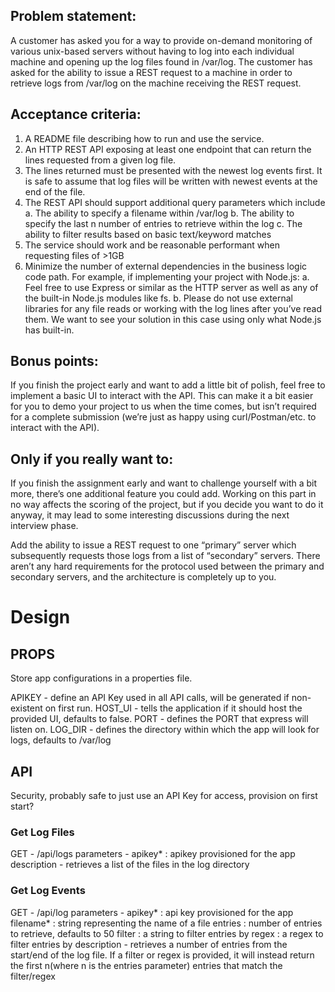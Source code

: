 ## Problem statement:

A customer has asked you for a way to provide on-demand monitoring of various unix-based
servers without having to log into each individual machine and opening up the log files found in
/var/log. The customer has asked for the ability to issue a REST request to a machine in order
to retrieve logs from /var/log on the machine receiving the REST request.

## Acceptance criteria:
1. A README file describing how to run and use the service.
2. An HTTP REST API exposing at least one endpoint that can return the lines requested
   from a given log file.
3. The lines returned must be presented with the newest log events first. It is safe to
   assume that log files will be written with newest events at the end of the file.
4. The REST API should support additional query parameters which include
   a. The ability to specify a filename within /var/log
   b. The ability to specify the last n number of entries to retrieve within the log
   c. The ability to filter results based on basic text/keyword matches
5. The service should work and be reasonable performant when requesting files of >1GB
6. Minimize the number of external dependencies in the business logic code path. For
   example, if implementing your project with Node.js:
   a. Feel free to use Express or similar as the HTTP server as well as any of the
   built-in Node.js modules like fs.
b. Please do not use external libraries for any file reads or working with the log
lines after you’ve read them. We want to see your solution in this case using only
what Node.js has built-in.

## Bonus points:
If you finish the project early and want to add a little bit of polish, feel free to implement a basic
UI to interact with the API. This can make it a bit easier for you to demo your project to us when
the time comes, but isn’t required for a complete submission (we’re just as happy using
curl/Postman/etc. to interact with the API).

## Only if you really want to:
If you finish the assignment early and want to challenge yourself with a bit more, there’s one additional
feature you could add. Working on this part in no way affects the scoring of the project, but if you decide
you want to do it anyway, it may lead to some interesting discussions during the next interview phase.

Add the ability to issue a REST request to one “primary” server which subsequently requests
those logs from a list of “secondary” servers. There aren’t any hard requirements for the protocol
used between the primary and secondary servers, and the architecture is completely up to you.

# Design

## PROPS
Store app configurations in a properties file.

APIKEY - define an API Key used in all API calls, will be generated if non-existent on first run.
HOST_UI - tells the application if it should host the provided UI, defaults to false.
PORT - defines the PORT that express will listen on.
LOG_DIR - defines the directory within which the app will look for logs, defaults to /var/log

## API

Security, probably safe to just use an API Key for access, provision on first start?

### Get Log Files
GET - /api/logs
parameters - apikey* : apikey provisioned for the app
description - retrieves a list of the files in the log directory

### Get Log Events
GET - /api/log
parameters - apikey* : api key provisioned for the app
             filename* : string representing the name of a file
             entries : number of entries to retrieve, defaults to 50
             filter : a string to filter entries by
             regex : a regex to filter entries by
description - retrieves a number of entries from the start/end of the log file. If a filter or regex is provided, it 
              will instead return the first n(where n is the entries parameter) entries that match the filter/regex
             
